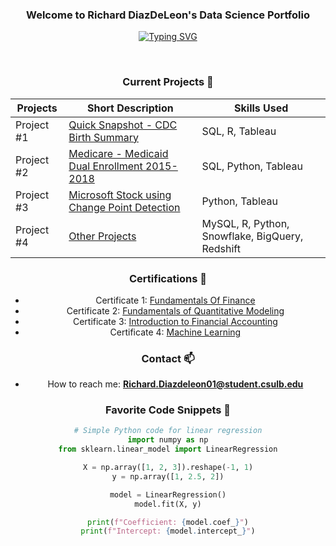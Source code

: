 <h3 align="center">Welcome to Richard DiazDeLeon's Data Science Portfolio</h3>

<!-- Typing SVG -->
<div align="center">
  <a href="https://git.io/typing-svg">
    <img src="https://readme-typing-svg.herokuapp.com?font=Fira+Code&pause=1000&random=false&width=435&lines=I+am+an+Applied+Statistician." alt="Typing SVG" />
  </a>
</div>

<div align="center">
  <!-- Add your badges here with a consistent style -->
</div> 

&nbsp;

<div align="center">
  
  ### Current Projects 🌱
<div align="center">


| Projects | Short Description | Skills Used |
| ----------- | ----------- | ----------- |
| Project #1  | [Quick Snapshot - CDC Birth Summary](https://github.com/dsrichard97/cdc_births/tree/main) | SQL, R, Tableau |
| Project #2  | [Medicare - Medicaid Dual Enrollment 2015-2018](https://github.com/dsrichard97/Medicare_Dual_Enroll)  | SQL, Python, Tableau |
| Project #3  | [Microsoft Stock using Change Point Detection](https://github.com/dsrichard97/msft_CPD)  | Python, Tableau|
| Project #4  | [Other Projects](https://github.com/dsrichard97/otherprojects)  | MySQL, R, Python, Snowflake, BigQuery, Redshift|
</div>

### Certifications 👯

- Certificate 1: [Fundamentals Of Finance](https://coursera.org/share/da1f8fe3ffec6c60f5124f369b365f1f)
- Certificate 2: [Fundamentals of Quantitative Modeling](https://coursera.org/share/d5f90366a539002560c233f4b2fcfbcb)
- Certificate 3: [
Introduction to Financial Accounting](https://coursera.org/share/725e57655ad036a580c302627f539fb4)
- Certificate 4: [Machine Learning](https://coursera.org/share/72677cff1a83e5b5b29b6e7c3c2552df)


### Contact 📫

- How to reach me: **Richard.Diazdeleon01@student.csulb.edu**


<!-- Additional sections can go here -->

### Favorite Code Snippets 📝
```python
# Simple Python code for linear regression
import numpy as np
from sklearn.linear_model import LinearRegression

X = np.array([1, 2, 3]).reshape(-1, 1)
y = np.array([1, 2.5, 2])

model = LinearRegression()
model.fit(X, y)

print(f"Coefficient: {model.coef_}")
print(f"Intercept: {model.intercept_}")

